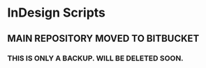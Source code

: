 # InDesign Scripts
## MAIN REPOSITORY MOVED TO BITBUCKET
### THIS IS ONLY A BACKUP. WILL BE DELETED SOON.
